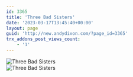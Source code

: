 ```yaml
---
id: 3365
title: 'Three Bad Sisters'
date: '2023-03-17T13:45:40+00:00'
layout: page
guid: 'http://new.andydixon.com/?page_id=3365'
trx_addons_post_views_count:
    - '1'
---
```


![Three Bad Sisters](https://i0.wp.com/assets.g8x2.ldn.idrivee2-23.com/posters/Three%20Bad%20Sisters%2001.jpg?w=1200&ssl=1 "Three Bad Sisters")  
![Three Bad Sisters](https://i0.wp.com/assets.g8x2.ldn.idrivee2-23.com/posters/Three%20Bad%20Sisters%2002.jpg?w=1200&ssl=1 "Three Bad Sisters")